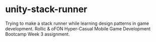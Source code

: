 # unity-stack-runner

Trying to make a stack runner while learning design patterns in game development.
Rollic & oFON Hyper-Casual Mobile Game Development Bootcamp Week 3 assignment.

